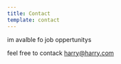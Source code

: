 ```yaml
---
title: Contact
template: contact
---
```


im avalble fo job oppertunitys

feel free to contack harry@harry.com
